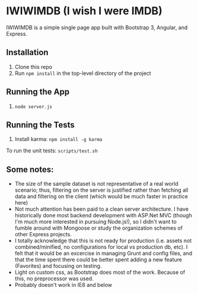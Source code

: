 # IWIWIMDB (I wish I were IMDB)

IWIWIMDB is a simple single page app built with Bootstrap 3, Angular, and Express.

## Installation
1. Clone this repo
1. Run `npm install` in the top-level directory of the project

## Running the App
1. `node server.js`

## Running the Tests
1. Install karma:
```npm install -g karma```

To run the unit tests:
```scripts/test.sh```

## Some notes:
- The size of the sample dataset is not representative of a real world scenario; thus, filtering on the server is justified rather than fetching all data and filtering on the client (which would be much faster in practice here)
- Not much attention has been paid to a clean server architecture. I have historically done most backend development with ASP.Net MVC (though I'm much more interested in pursuing Node.js!), so I didn't want to fumble around with Mongoose or study the organization schemes of other Express projects.
- I totally acknowledge that this is not ready for production (i.e. assets not combined/minified, no configurations for local vs production db, etc). I felt that it would be an excercise in managing Grunt and config files, and that the time spent there could be better spent adding a new feature (Favorites) and focusing on testing.
- Light on custom css, as Bootstrap does most of the work. Because of this, no preprocessor was used.
- Probably doesn't work in IE8 and below